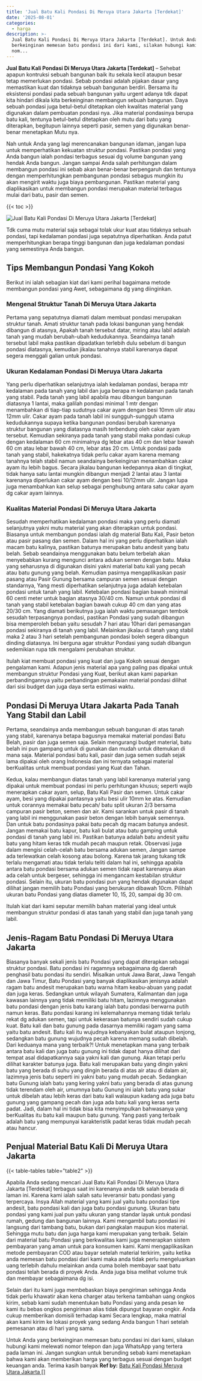 ```yaml
---
title: 'Jual Batu Kali Pondasi Di Meruya Utara Jakarta [Terdekat]'
date: '2025-08-01'
categories:
  - harga
description: >-
  Jual Batu Kali Pondasi Di Meruya Utara Jakarta [Terdekat]. Untuk Anda yang
  berkeinginan memesan batu pondasi ini dari kami, silakan hubungi kami melewati
  nom...
---
```


**Jual Batu Kali Pondasi Di Meruya Utara Jakarta \[Terdekat\]** – Sehebat apapun kontruksi sebuah bangunan baik itu sekala kecil ataupun besar tetap memerlukan pondasi. Sebab pondasi adalah pijakan dasar yang memastikan kuat dan tidaknya sebuah bangunan berdiri. Bersama itu eksistensi pondasi pada sebuah bangunan yaitu urgent adanya tdk dapat kita hindari dikala kita berkeinginan membangun sebuah bangunan. Daya sebuah pondasi juga betul-betul ditetapkan oleh kwalitas material yang digunakan dalam pembuatan pondasi nya. Jika material pondasinya berupa batu kali, tentunya betul-betul ditetapkan oleh mutu dari batu yang diterapkan, begitupun lainnya seperti pasir, semen yang digunakan benar-benar menetapkan Mutu nya.

Nah untuk Anda yang lagi merencanakan bangunan idaman, jangan lupa untuk memperhatikan kekuatan struktur pondasi. Pastikan pondasi yang Anda bangun ialah pondasi terbagus sesuai dg volume bangunan yang hendak Anda bangun. Jangan sampai Anda salah perhitungan dalam membangun pondasi ini sebab akan benar-benar berpengaruh dan tentunya dengan memperhitungkan pembangunan pondasi sebagus mungkin itu akan mengirit waktu juga biaya pembangunan. Pastikan material yang diaplikasikan untuk membangun pondasi merupakan material terbagus mulai dari batu, pasir dan semen.

{{< toc >}}

![Jual Batu Kali Pondasi Di Meruya Utara Jakarta [Terdekat]](/images/jual-batu-kali-35.png)

Tdk cuma mutu material saja sebagai tolak ukur kuat atau tidaknya sebuah pondasi, tapi kedalaman pondasi juga sepatutnya diperhatikan. Anda patut memperhitungkan berapa tinggi bangunan dan juga kedalaman pondasi yang semestinya Anda bangun.

## Tips Membangun Pondasi Yang Kokoh

Berikut ini ialah sebagian kiat dari kami perihal bagaimana metode membangun pondasi yang Awet, sebagaimana dg yang diinginkan.

### Mengenal Struktur Tanah Di Meruya Utara Jakarta

Pertama yang sepatutnya diamati dalam membuat pondasi merupakan struktur tanah. Amati struktur tanah pada lokasi bangunan yang hendak dibangun di atasnya, Apakah tanah tersebut datar, miring atau labil adalah tanah yang mudah berubah-ubah kedudukannya. Seandainya tanah tersebut labil maka pastikan dipadatkan terlebih dulu sebelum di bangun pondasi diatasnya, kemudian jikalau tanahnya stabil karenanya dapat segera menggali galian untuk pondasi.

### Ukuran Kedalaman Pondasi Di Meruya Utara Jakarta

Yang perlu diperhatikan selanjutnya ialah kedalaman pondasi, berapa mtr kedalaman pada tanah yang labil dan juga berapa m kedalaman pada tanah yang stabil. Pada tanah yang labil apabila mau dibangun bangunan diatasnya 1 lantai, maka galilah pondasi minimal 1 mtr dengan menambahkan di tiap-tiap sudutnya cakar ayam dengan besi 10mm ulir atau 12mm ulir. Cakar ayam pada tanah labil ini sungguh-sungguh utama kedudukannya supaya ketika bangunan pondasi berubah karenanya struktur bangunan yang diatasnya masih terbendung oleh cakar ayam tersebut. Kemudian sekiranya pada tanah yang stabil maka pondasi cukup dengan kedalaman 60 cm minimalnya dg lebar atas 40 cm dan lebar bawah 60 cm atau lebar bawah 40 cm, lebar atas 20 cm. Untuk pondasi pada tanah yang stabil, hakekatnya tidak perlu cakar ayam karena memang tanahnya telah stabil namun seandainya berkeinginan menambahkan cakar ayam itu lebih bagus. Secara jikalau bangunan kedepannya akan di tingkat, tidak hanya satu lantai mungkin dibangun menjadi 2 lantai atau 3 lantai karenanya diperlukan cakar ayam dengan besi 10/12mm ulir. Jangan lupa juga menambahkan kan selup sebagai penghubung antara satu cakar ayam dg cakar ayam lainnya.

### Kualitas Material Pondasi Di Meruya Utara Jakarta

Sesudah memperhatikan kedalaman pondasi maka yang perlu diamati selanjutnya yakni mutu material yang akan diterapkan untuk pondasi. Biasanya untuk membangun pondasi ialah dg material Batu Kali, Pasir beton atau pasir pasang dan semen. Dalam hal ini yang perlu diperhatikan ialah macam batu kalinya, pastikan batunya merupakan batu andesit yang batu belah. Sebab seandainya menggunakan batu belum terbelah akan menyebabkan kurang mengunci antara adukan semen dengan batu. Maka yang seharusnya di digunakan disini yakni material batu kali yang pecah atau batu gunung yang belah. Kemudian pasirnya mengaplikasikan pasir pasang atau Pasir Gunung bersama campuran semen sesuai dengan standarnya, Yang mesti diperhatikan selanjutnya juga adalah ketebalan pondasi untuk tanah yang labil. Ketebalan pondasi bagian bawah minimal 60 centi meter untuk bagian atasnya 30/40 cm. Namun untuk pondasi di tanah yang stabil ketebalan bagian bawah cukup 40 cm dan yang atas 20/30 cm. Yang diamati berikutnya juga ialah waktu pemasangan tembok sesudah terpasangnya pondasi, pastikan Pondasi yang sudah dibangun bisa memperoleh beban yaitu sesudah 7 hari atau 10hari dari pemasangan pondasi sekiranya di tanah yang labil. Melainkan jikalau di tanah yang stabil maka 2 atau 3 hari setelah pembangunan pondasi boleh segera dibangun dinding diatasnya. Ini berguna agar struktur Pondasi yang sudah dibangun sedemikian rupa tdk mengalami perubahan struktur.

Itulah kiat membuat pondasi yang kuat dan juga Kokoh sesuai dengan pengalaman kami. Adapun jenis material apa yang paling pas dipakai untuk membangun struktur Pondasi yang Kuat, berikut akan kami paparkan perbandingannya yaitu perbandingan pemakaian material pondasi dilihat dari sisi budget dan juga daya serta estimasi waktu.

## Pondasi Di Meruya Utara Jakarta Pada Tanah Yang Stabil dan Labil

Pertama, seandainya anda membangun sebuah bangunan di atas tanah yang stabil, karenanya betapa bagusnya memakai material pondasi Batu Belah, pasir dan juga semen saja. Selain mengurangi budget material, batu belah ini pun gampang untuk di gunakan dan mudah untuk ditemukan di mana saja. Material pondasi batu kali, pasir dan juga semen sudah sejak lama dipakai oleh orang Indonesia dan ini ternyata sebagai material berKualitas untuk membuat pondasi yang Kuat dan Tahan.

Kedua, kalau membangun diatas tanah yang labil karenanya material yang dipakai untuk membuat pondasi ini perlu perhitungan khusus; seperti wajib menerapkan cakar ayam, selup, Batu Kali Pasir dan semen. Untuk cakar ayam, besi yang dipakai pantasnya yaitu besi ulir 10mm ke atas. Kemudian untuk corannya memakai batu pecah/ batu split ukuran 2/3 bersama campuran pasir beton, semen dan air. Kami sarankan untuk pasir di tanah yang labil ini menggunakan pasir beton dengan lebih banyak semennya. Dan untuk batu pondasinya pakai batu pecah dg macam batunya andesit. Jangan memakai batu kapur, batu kali bulat atau batu gamping untuk pondasi di tanah yang labil ini. Pastikan batunya adalah batu andesit yaitu batu yang hitam keras tdk mudah pecah maupun retak. Observasi juga dalam mengisi celah-celah batu bersama adukan semen, Jangan sampe ada terlewatkan celah kosong atau bolong. Karena tak jarang tukang tdk terlalu mengamati atau tidak terlalu teliti dalam hal ini, sehingga apabila antara batu pondasi bersama adukan semen tidak rapat karenanya akan ada celah untuk bergeser, sehingga ini mengancam kestabilan struktur pondasi. Selain itu, ukuran batu pondasi pun yang hendak digunakan dapat dilihat jangan memilih batu Pondasi yang berukuran dibawah 10cm. Pilihlah ukuran batu Pondasi yang diatas diameter 10, 15, 20, sampai dg 30 cm.

Itulah kiat dari kami seputar memilih bahan material yang ideal untuk membangun struktur pondasi di atas tanah yang stabil dan juga tanah yang labil.

## Jenis-Ragam Batu Pondasi Di Meruya Utara Jakarta

Biasanya banyak sekali jenis batu Pondasi yang dapat diterapkan sebagai struktur pondasi. Batu pondasi ini ragamnya sebagaimana dg daerah penghasil batu pondasi itu sendiri. Misalkan untuk Jawa Barat, Jawa Tengah dan Jawa Timur, Batu Pondasi yang banyak diaplikasikan jenisnya adalah ragam batu andesit merupakan batu warna hitam keabu-abuan yang padat dan juga keras. Sedangkan untuk wilayah Sumatera, Kalimantan dan juga kawasan lainnya yang tidak memiliki batu hitam, lazimnya menggunakan batu pondasi dengan jenis batu karang ialah batu pondasi berwarna putih namun keras. Batu pondasi karang ini kelemahannya memang tidak terlalu rekat dg adukan semen, tapi untuk kekerasan batunya sendiri sudah cukup kuat. Batu kali dan batu gunung pada dasarnya memiliki ragam yang sama yaitu batu andesit. Batu kali itu wujudnya kebanyakan bulat ataupun lonjong, sedangkan batu gunung wujudnya pecah karena memang sudah dibelah. Dari keduanya mana yang terbaik?! Untuk menetapkan mana yang terbaik antara batu kali dan juga batu gunung ini tidak dapat hanya dilihat dari tempat asal didapatkannya saja yakni kali dan gunung. Akan tetapi perlu dilihat karakter batunya juga. Batu kali merupakan batu yang dingin yakni batu yang berada di suhu yang dingin berada di atas air atau di dalam air, lazimnya jenis batu seperti ini yakni batu yang mudah pecah. Sedangkan batu Gunung ialah batu yang kering yakni batu yang berada di atas gunung tidak terendam oleh air, umumnya batu Gunung ini ialah batu yang sukar untuk dibelah atau lebih keras dari batu kali walaupun kadang ada juga batu gunung yang gampang pecah dan juga ada batu kali yang keras serta padat. Jadi, dalam hal ini tidak bisa kita menyimpulkan bahwasanya yang berKualitas itu batu kali maupun batu gunung. Yang pasti yang terbaik adalah batu yang mempunyai karakteristik padat keras tidak mudah pecah atau hancur.

## Penjual Material Batu Kali Di Meruya Utara Jakarta

{{< table-tables table="table2" >}}

Apabila Anda sedang mencari Jual Batu Kali Pondasi Di Meruya Utara Jakarta \[Terdekat\] terbagus saat ini karenanya anda tdk salah berada di laman ini. Karena kami ialah salah satu leveransir batu pondasi yang terpercaya. Insya Allah material yang kami jual yaitu batu pondasi tipe andesit, batu pondasi kali dan juga batu pondasi gunung. Ukuran batu pondasi yang kami jual pun yaitu ukuran yang standar layak untuk pondasi rumah, gedung dan bangunan lainnya. Kami mengambil batu pondasi ini langsung dari tambang batu, bukan dari pangkalan maupun kios material. Sehingga mutu batu dan juga harga kami merupakan yang terbaik. Selain dari material batu Pondasi yang berkwalitas kami juga menerapkan sistem pembayaran yang aman untuk para konsumen kami. Kami mengaplikasikan metode pembayaran COD atau bayar setelah material terkirim, yaitu ketika anda memesan batu pondasi dari kami maka anda tidak perlu mengeluarkan uang terlebih dahulu melainkan anda cuma boleh membayar saat batu pondasi telah berada di proyek Anda. Anda juga bisa melihat volume truk dan membayar sebagaimana dg isi.

Selain dari itu kami juga membebaskan biaya pengiriman sehingga Anda tidak perlu khawatir akan kena charger atau terkena tambahan uang ongkos kirim, sebab kami sudah menentukan batu Pondasi yang anda pesan ke kami itu bebas ongkos pengiriman alias tidak dipungut bayaran ongkir. Anda cukup memberikan domisili terhadap kami Secara lengkap, maka matrial akan kami kirim ke lokasi proyek yang sedang Anda bangun 1 hari setelah pemesanan atau di hari yang sama.

Untuk Anda yang berkeinginan memesan batu pondasi ini dari kami, silakan hubungi kami melewati nomor telepon dan juga WhatsApp yang tertera pada laman ini. Jangan sungkan untuk berunding sebab kami menetapkan bahwa kami akan memberikan harga yang terbagus sesuai dengan budget keuangan anda. Terima kasih banyak
**Ref by:** [Batu Kali Pondasi Meruya Utara Jakarta []](https://id.wikipedia.org/wiki/Batu)
